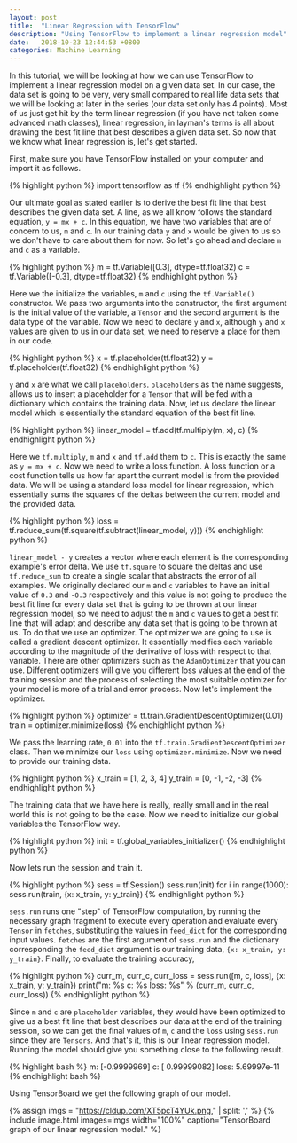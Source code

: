 ```yaml
---
layout: post
title:  "Linear Regression with TensorFlow"
description: "Using TensorFlow to implement a linear regression model"
date:   2018-10-23 12:44:53 +0800
categories: Machine Learning
---
```


In this tutorial, we will be looking at how we can use TensorFlow to implement a linear regression model on a given data set. In our case, the data set is going to be very, very small compared to real life data sets that we will be looking at later in the series (our data set only has 4 points). Most of us just get hit by the term linear regression (if you have not taken some advanced math classes), linear regression, in layman's terms is all about drawing the best fit line that best describes a given data set. So now that we know what linear regression is, let's get started.

First, make sure you have TensorFlow installed on your computer and import it as follows. 

{% highlight python %}
import tensorflow as tf
{% endhighlight python %}

Our ultimate goal as stated earlier is to derive the best fit line that best describes the given data set. A line, as we all know follows the standard equation, `y = mx + c`. In this equation, we have two variables that are of concern to us, `m` and `c`. In our training data `y` and `x` would be given to us so we don't have to care about them for now. So let's go ahead and declare `m` and `c` as a variable.

{% highlight python %}
m = tf.Variable([0.3], dtype=tf.float32)
c = tf.Variable([-0.3], dtype=tf.float32)
{% endhighlight python %}

Here we the initialize the variables, `m` and `c` using the `tf.Variable()` constructor. We pass two arguments into the constructor, the first argument is the initial value of the variable, a `Tensor` and the second argument is the data type of the variable. Now we need to declare `y` and `x`, although `y` and `x` values are given to us in our data set, we need to reserve a place for them in our code. 

{% highlight python %}
x = tf.placeholder(tf.float32)
y = tf.placeholder(tf.float32)
{% endhighlight python %}

`y` and `x` are what we call `placeholders`. `placeholders` as the name suggests, allows us to insert a placeholder for a `Tensor` that will be fed with a dictionary which contains the training data. Now, let us declare the linear model which is essentially the standard equation of the best fit line.

{% highlight python %}
linear_model = tf.add(tf.multiply(m, x), c)
{% endhighlight python %}

Here we `tf.multiply`, `m` and `x` and `tf.add` them to `c`. This is exactly the same as `y = mx + c`. Now we need to write a loss function. A loss function or a cost function tells us how far apart the current model is from the provided data. We will be using a standard loss model for linear regression, which essentially sums the squares of the deltas between the current model and the provided data. 

{% highlight python %}
loss = tf.reduce_sum(tf.square(tf.subtract(linear_model, y)))
{% endhighlight python %}

`linear_model - y` creates a vector where each element is the corresponding example's error delta. We use `tf.square` to square the deltas and use `tf.reduce_sum` to create a single scalar that abstracts the error of all examples. We originally declared our `m` and `c` variables to have an initial value of `0.3` and `-0.3` respectively and this value is not going to produce the best fit line for every data set that is going to be thrown at our linear regression model, so we need to adjust the `m` and `c` values to get a best fit line that will adapt and describe any data set that is going to be thrown at us. To do that we use an optimizer. The optimizer we are going to use is called a gradient descent optimizer. It essentially modifies each variable according to the magnitude of the derivative of loss with respect to that variable. There are other optimizers such as the `AdamOptimizer` that you can use. Different optimizers will give you different loss values at the end of the training session and the process of selecting the most suitable optimizer for your model is more of a trial and error process. Now let's implement the optimizer.

{% highlight python %}
optimizer = tf.train.GradientDescentOptimizer(0.01)
train = optimizer.minimize(loss)
{% endhighlight python %}

We pass the learning rate, `0.01` into the `tf.train.GradientDescentOptimizer` class. Then we minimize our `loss` using `optimizer.minimize`. Now we need to provide our training data.

{% highlight python %}
x_train = [1, 2, 3, 4]
y_train = [0, -1, -2, -3]
{% endhighlight python %}

The training data that we have here is really, really small and in the real world this is not going to be the case. Now we need to initialize our global variables the TensorFlow way. 

{% highlight python %}
init = tf.global_variables_initializer()
{% endhighlight python %}

Now lets run the session and train it.

{% highlight python %}
sess = tf.Session()
sess.run(init)
for i in range(1000):
    sess.run(train, {x: x_train, y: y_train})
{% endhighlight python %}

`sess.run` runs one "step" of TensorFlow computation, by running the necessary graph fragment to execute every operation and evaluate every `Tensor` in `fetches`, substituting the values in `feed_dict` for the corresponding input values. `fetches` are the first argument of `sess.run` and the dictionary corresponding the `feed_dict` argument is our training data, `{x: x_train, y: y_train}`. Finally, to evaluate the training accuracy,

{% highlight python %}
curr_m, curr_c, curr_loss = sess.run([m, c, loss], {x: x_train, y: y_train})
print("m: %s c: %s loss: %s" % (curr_m, curr_c, curr_loss))
{% endhighlight python %}

Since `m` and `c` are `placeholder` variables, they would have been optimized to give us a best fit line that best describes our data at the end of the training session, so we can get the final values of `m`, `c` and the `loss` using `sess.run` since they are `Tensors`. And that's it, this is our linear regression model. Running the model should give you something close to the following result.

{% highlight bash %}
m: [-0.9999969] c: [ 0.99999082] loss: 5.69997e-11
{% endhighlight bash %}

Using TensorBoard we get the following graph of our model.

{% assign imgs = "https://cldup.com/XT5pcT4YUk.png," | split: ',' %}
{% include image.html images=imgs width="100%" caption="TensorBoard graph of our linear regression model." %}<br class="img">
